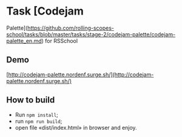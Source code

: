 # Task [Codejam 
Palette](https://github.com/rolling-scopes-school/tasks/blob/master/tasks/stage-2/codejam-palette/codejam-palette_en.md) 
for RSSchool

## Demo
[http://codejam-palette.nordenf.surge.sh/](http://codejam-palette.nordenf.surge.sh/)

## How to build

* Run ```npm install```;
* run ```npm run build```;
* open file «dist/index.html» in browser and enjoy.
